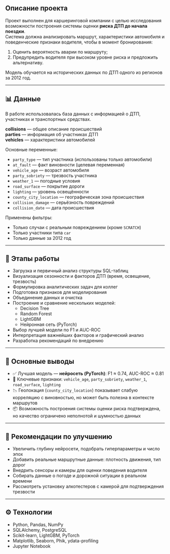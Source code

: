 ## Описание проекта

Проект выполнен для каршеринговой компании с целью исследования возможности построения системы оценки **риска ДТП до начала поездки**.  
Система должна анализировать маршрут, характеристики автомобиля и поведенческие признаки водителя, чтобы в момент бронирования:

1. Оценить вероятность аварии по маршруту;
2. Предупредить водителя при высоком уровне риска и предложить альтернативу.

Модель обучается на исторических данных по ДТП одного из регионов за 2012 год.  

---

## 📊 Данные

В работе использовалась база данных с информацией о ДТП, участниках и транспортных средствах.  

**collisions** — общее описание происшествий  
**parties** — информация об участниках ДТП  
**vehicles** — характеристики автомобилей  

Основные переменные:
- `party_type` — тип участника (использованы только автомобили)
- `at_fault` — факт виновности (целевая переменная)
- `vehicle_age` — возраст автомобиля
- `party_sobriety` — трезвость участника
- `weather_1` — погодные условия
- `road_surface` — покрытие дороги
- `lighting` — уровень освещённости
- `county_city_location` — географическая зона происшествия
- `collision_damage` — серьёзность повреждений  
- `collision_date` — дата происшествия  

Применены фильтры:
- Только случаи с реальным повреждением (кроме `SCRATCH`)
- Только участники типа `car`
- Только данные за 2012 год

---

## 🧪 Этапы работы

- Загрузка и первичный анализ структуры SQL-таблиц
- Визуализация сезонности и факторов ДТП (время, освещение, трезвость)
- Формулировка аналитических задач для коллег
- Подготовка признаков для моделирования
- Объединение данных и очистка
- Построение и сравнение нескольких моделей:
  - Decision Tree
  - Random Forest
  - LightGBM
  - Нейронная сеть (PyTorch)
- Выбор лучшей модели по F1 и AUC-ROC
- Интерпретация важнейших факторов и графический анализ
- Разработка рекомендаций по внедрению

---

## 🏁 Основные выводы

- ✅ Лучшая модель — **нейросеть (PyTorch)**: F1 ≈ 0.74, AUC-ROC ≈ 0.81
- 🚗 Ключевые признаки: `vehicle_age`, `party_sobriety`, `weather_1`, `road_surface`, `lighting`
- 📉 Геолокация (`county_city_location`) показывает слабую корреляцию с виновностью, но может быть полезна в контексте маршрутов
- 📦 Возможность построения системы оценки риска подтверждена, но качество ограничено неполнотой и шумностью данных

---

## 🔧 Рекомендации по улучшению

- Увеличить глубину нейросети, подобрать гиперпараметры и число эпох
- Добавить реальные маршрутные данные: плотность движения, тип дорог
- Внедрить сенсоры и камеры для оценки поведения водителя
- Собирать данные о погоде и дорожной ситуации в реальном времени
- Рассмотреть установку алкотестеров с камерой для подтверждения трезвости

---

## ⚙️ Технологии

- Python, Pandas, NumPy
- SQLAlchemy, PostgreSQL
- Scikit-learn, LightGBM, PyTorch
- Matplotlib, Seaborn, Phik, ydata-profiling
- Jupyter Notebook
